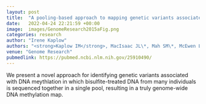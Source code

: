 ```yaml
---
layout: post
title:  "A pooling-based approach to mapping genetic variants associated with DNA methylation."
date:   2022-04-24 22:21:59 +00:00
image:  images/GenomeResearch2015aFig.png
categories: research
author: "Irene Kaplow"
authors: "<strong>Kaplow IM</strong>, MacIsaac JL\*, Mah SM\*, McEwen LM, Kobor MS, Fraser HB"
venue: "Genome Research"
pubmedlink: https://pubmed.ncbi.nlm.nih.gov/25910490/
---
```

We present a novel approach for identifying genetic variants associated with DNA meythlation in which bisulfite-treated DNA from many individuals is sequenced together in a single pool, resulting in a truly genome-wide DNA methylation map.

